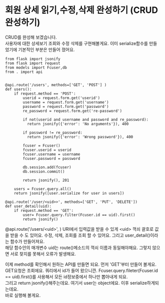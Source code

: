 # 회원 상세 읽기,수정,삭제 완성하기 \(CRUD 완성하기\)

CRUD를 완성해 보겠습니다.   
사용자에 대한 상세보기 조회와 수정 삭제를 구현해볼게요. 이미 serialize함수를 만들었기에 기본적인 부분은 만들어 졌어요.   


```text
from flask import jsonify
from flask import request
from models import Fcuser,db
from . import api


@api.route('/users', methods=['GET', 'POST'] ) 
def users():
    if request.method == 'POST':
        userid = request.form.get('userid')
        username = request.form.get('username')
        password = request.form.get('password')
        re_password = request.form.get('re-password')

        if not(userid and username and password and re_password):
          return jsonify({'error': 'No arguments'}), 400
        
        if password != re_password: 
          return jsonify({'error': 'Wrong password'}), 400

        fcuser = Fcuser()
        fcuser.userid = userid
        fcuser.username = username
        fcuser.password = password

        db.session.add(fcuser)
        db.session.commit()
        
        return jsonify(), 201

    users = Fcuser.query.all()
    return jsonify([user.serialize for user in users])
    
@api.route('/user/<uid>>', methods=['GET', 'PUT', 'DELETE'])
def user_detail(uid):
    if request.method == 'GET':
        user= Fcuser.query.filter(Fcuser.id == uid).first()
        return jsonify()     
```

@api.route\('/users/&lt;uid&gt;', \) URI에서 입력값을 받을 수 있게 &lt;uid&gt; 꺽쇠 괄호로 값을 받을 수 도 있어요. 수정, 삭제, 조회를 조회 할 수 있어요.  그리고 user\_detail\(\)이라는 함수가 만들어져요.   
해당 함수안의 매개변수 uid는 route\(\)메소드의 꺽쇠 이름과 동일해야해요. 그렇지 않으면 서로 찾지를 못해서 오류가 발생해요.   
  
이제 method를 확인해서 원하는 API를 만들면 되요. 먼저 'GET'부터 만들어 볼게요.   
GET요청은 조회에요. 쿼리에서 id가 들어 왔으니깐. Fcuser.query.fileter\(Fcuser.id == uid\).first\(\)를 사용해서 모든 id정보중에서 하나만 뽑아내게 되요.   
그리고 return jsonify\(\)해주는데요. 여기서 user는 object에요. 이후 serialize하게되는데요.   
바로 실행해 볼게요. 



